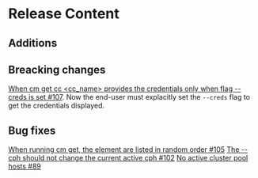 [comment]: # ( Copyright Contributors to the Open Cluster Management project )
# Release Content
## Additions


## Breacking changes

[When cm get cc <cc_name> provides the credentials only when flag --creds is set #107](https://github.com/open-cluster-management/cm-cli/issues/107). Now the end-user must explacitly set the `--creds` flag to get the credentials displayed.

## Bug fixes

[When running cm get, the element are listed in random order #105](https://github.com/open-cluster-management/cm-cli/issues/105)
[The --cph should not change the current active cph #102](https://github.com/open-cluster-management/cm-cli/issues/102)
[No active cluster pool hosts #89](https://github.com/open-cluster-management/cm-cli/issues/89)